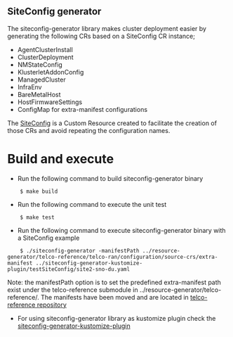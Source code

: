 ## SiteConfig generator

The siteconfig-generator library makes cluster deployment easier by generating the following CRs based on a SiteConfig CR instance;
  - AgentClusterInstall
  - ClusterDeployment
  - NMStateConfig
  - KlusterletAddonConfig
  - ManagedCluster
  - InfraEnv
  - BareMetalHost
  - HostFirmwareSettings
  - ConfigMap for extra-manifest configurations

The [SiteConfig](https://github.com/openshift-kni/cnf-features-deploy/blob/master/ztp/ran-crd/site-config-cr-ex.yaml) is a Custom Resource created to facilitate the creation of those CRs and avoid repeating the configuration names.

# Build and execute
- Run the following command to build siteconfig-generator binary
```
    $ make build
```

- Run the following command to execute the unit test
```
    $ make test
```

- Run the following command to execute siteconfig-generator binary with a SiteConfig example
```
    $ ./siteconfig-generator -manifestPath ../resource-generator/telco-reference/telco-ran/configuration/source-crs/extra-manifest ../siteconfig-generator-kustomize-plugin/testSiteConfig/site2-sno-du.yaml
```
Note: the manifestPath option is to set the predefined extra-manifest path exist under the telco-reference submodule in ../resource-generator/telco-reference/. The manifests have been moved and are located in [telco-reference repository](https://github.com/openshift-kni/telco-reference/tree/main/telco-ran/configuration/source-crs/extra-manifest)

- For using siteconfig-generator library as kustomize plugin check the [siteconfig-generator-kustomize-plugin](https://github.com/openshift-kni/cnf-features-deploy/blob/master/ztp/siteconfig-generator-kustomize-plugin/README.md)
